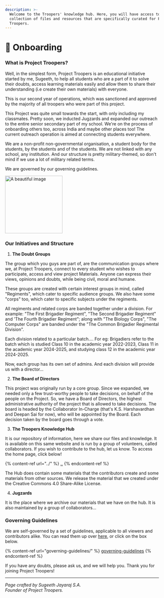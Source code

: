 ```yaml
---
description: >-
  Welcome to the Troopers' knowledge hub. Here, you will have access to a vast
  collection of files and resources that are specifically curated for Project
  Troopers.
---
```


# 🎉 Onboarding

### What is Project Troopers?

Well, in the simplest form, Project Troopers is an educational initiative started by me, Sugeeth, to help all students who are a part of it to solve their doubts, access learning materials easily and allow them to share their understanding (i.e create their own materials) with everyone.

This is our second year of operations, which was sanctioned and approved by the majority of all troopers who were part of this project.

This Project was quite small towards the start, with only including my classmates. Pretty soon, we inducted Jugzards and expanded our outreach to the entire senior secondary part of my school. We're on the process of onboarding others too, across India and maybe other places too! The current outreach operation is aimed at connecting students everywhere.&#x20;

&#x20;We are a non-profit non-governmental organisation, a student body for the students, by the students and of the students. We are not linked with any school, any institution. And our structure is pretty military-themed, so don't mind if we use a lot of military related terms.

We are governed by our governing guidelines.&#x20;

<div data-full-width="false">

<img src="https://images.unsplash.com/photo-1532012197267-da84d127e765?crop=entropy&#x26;cs=srgb&#x26;fm=jpg&#x26;ixid=M3wxNDIyNzR8MHwxfHNlYXJjaHw1fHxlZHVjYXRpb258ZW58MHx8fHwxNzEyNDc2NTg5fDA&#x26;ixlib=rb-4.0.3&#x26;q=85" alt="A beautiful image" width="188">

</div>

### Our Initiatives and Structure

1. **The Doubt Groups**

The group which you guys are part of, are the communication groups where we, at Project Troopers, connect to every student who wishes to participate, access and view project Materials. Anyone can express their views, opinions and doubts, while being civil, moral and humane.

These groups are created with certain interest groups in mind, called "Regiments", which cater to specific audience groups. We also have some "corps" too, which cater to specific subjects under the regiments.

All regiments and related corps are banded together under a division. For example: "The First Brigadier Regiment", "The Second Brigadier Regiment" and 'The Fourth Brigadier Regiment"; along with "The Biology Corps", "The Computer Corps" are banded under the "The Common Brigadier Regimental Division".

Each division related to a particular batch…. For eg: Brigadiers refer to the batch which is studied Class 10 in the academic year 2022-2023, Class 11 in the academic year 2024-2025, and studying class 12 in the academic year 2024-2025.

Now, each group has its own set of admins. And each division will provide us with a director…

2. **The Board of Directors**

This project was originally run by a core group. Since we expanded, we needed only a few trust-worthy people to take decisions, on behalf of the people on the Project. So, we have a Board of Directors, the highest administrative authority of the project that is allowed to take decisions. The board is headed by the Collaborator In-Charge (that's K.S. Harshavardhan and Deepan Sai for now), who will be appointed by the Board. Each decision taken by the board goes through a vote.

3. **The Troopers Knowledge Hub**

It is our repository of information, here we share our files and knowledge. It is available on this same website and is run by a group of volunteers, called collaborators. If you wish to contribute to the hub, let us know. To access the home page, click below!

{% content-ref url="../" %}
[..](../)
{% endcontent-ref %}

The Hub does contain some materials that the contributors create and some materials from other sources. We release the material that we created under the Creative Commons 4.0 Share-Alike License.

4. **Jugzards**

It is the place where we archive our materials that we have on the hub. It is also maintained by a group of collaborators…

### Governing Guidelines

We are self-governed by a set of guidelines, applicable to all viewers and contributors alike. You can read them up over [here](governing-guidelines/), or click on the box below.

{% content-ref url="governing-guidelines/" %}
[governing-guidelines](governing-guidelines/)
{% endcontent-ref %}

If you have any doubts, please ask us, and we will help you. Thank you for joining Project Troopers!

***

_Page crafted by Sugeeth Jayaraj S.A._\
_Founder of Project Troopers._
